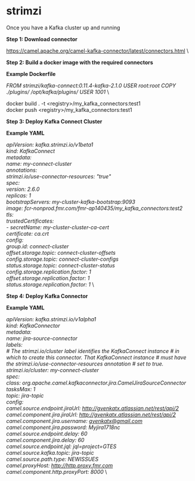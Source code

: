 # strimzi

Once you have a Kafka cluster up and running

**Step 1: Download connector**

https://camel.apache.org/camel-kafka-connector/latest/connectors.html \

**Step 2: Build a docker image with the required connectors**

**Example Dockerfile**


*FROM strimzi/kafka-connect:0.11.4-kafka-2.1.0
USER root:root
COPY ./plugins/ /opt/kafka/plugins/
USER 1001* \
  
docker build . -t \<registry>/my_kafka_connectors:test1 \
docker push \<registry>/my_kafka_connectors:test1


**Step 3: Deploy Kafka Connect Cluster**

**Example YAML**

*apiVersion: kafka.strimzi.io/v1beta1 \
kind: KafkaConnect \
metadata: \
  name: my-connect-cluster \
  annotations: \
    strimzi.io/use-connector-resources: "true" \
spec: \
  version: 2.6.0 \
  replicas: 1 \
  bootstrapServers: my-cluster-kafka-bootstrap:9093 \
  image: fcr-nonprod.fmr.com/fmr-ap140435/my_kafka_connectors:test2 \
  tls: \
    trustedCertificates: \
      - secretName: my-cluster-cluster-ca-cert \
        certificate: ca.crt \
  config: \
    group.id: connect-cluster \
    offset.storage.topic: connect-cluster-offsets \
    config.storage.topic: connect-cluster-configs \
    status.storage.topic: connect-cluster-status \
    config.storage.replication.factor: 1 \
    offset.storage.replication.factor: 1 \
    status.storage.replication.factor: 1* \



**Step 4: Deploy Kafka Connector**

**Example YAML**

*apiVersion: kafka.strimzi.io/v1alpha1 \
kind: KafkaConnector \
metadata: \
  name: jira-source-connector \
  labels: \
    # The strimzi.io/cluster label identifies the KafkaConnect instance
    # in which to create this connector. That KafkaConnect instance
    # must have the strimzi.io/use-connector-resources annotation
    # set to true. \
    strimzi.io/cluster: my-connect-cluster \
spec: \
  class: org.apache.camel.kafkaconnector.jira.CamelJiraSourceConnector \
  tasksMax: 1 \
  topic: jira-topic \
  config: \
    camel.source.endpoint.jiraUrl: http://gvenkatx.atlassian.net/rest/api/2 \
    camel.component.jira.jiraUrl: http://gvenkatx.atlassian.net/rest/api/2 \
    camel.component.jira.username: gvenkatx@gmail.com \
    camel.component.jira.password: Myjira1718nc \
    camel.source.endpoint.delay: 60 \
    camel.component.jira.delay: 60 \
    camel.source.endpoint.jql: jql=project=GTES \
    camel.source.kafka.topic: jira-topic \
    camel.source.path.type: NEWISSUES \
    camel.proxyHost: http://http.proxy.fmr.com \
    camel.component.http.proxyPort: 8000* \

